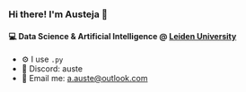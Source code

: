 ### Hi there! I'm Austeja 👋

#### 💻 Data Science & Artificial Intelligence @ [Leiden University](https://www.universiteitleiden.nl/en](https://www.universiteitleiden.nl/en/education/study-programmes/bachelor/data-science-and-artificial-intelligence))

- ⚙️ I use `.py`
- 💬 Discord: auste
- 📧 Email me: a.auste@outlook.com
